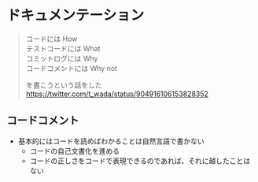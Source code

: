 # ドキュメンテーション

> コードには How  
> テストコードには What  
> コミットログには Why  
> コードコメントには Why not  
>  
> を書こうという話をした
> https://twitter.com/t_wada/status/904916106153828352

## コードコメント

- 基本的にはコードを読めばわかることは自然言語で書かない
  - コードの自己文書化を進める 
  - コードの正しさをコードで表現できるのであれば、それに越したことはない
